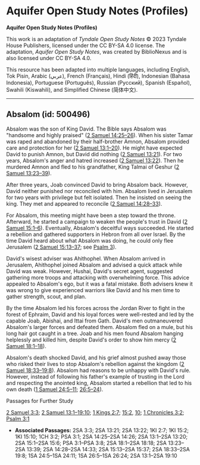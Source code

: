 # Aquifer Open Study Notes (Profiles)

**Aquifer Open Study Notes (Profiles)**

This work is an adaptation of *Tyndale Open Study Notes* © 2023 Tyndale House Publishers, licensed under the CC BY\-SA 4\.0 license. The adaptation, *Aquifer Open Study Notes*, was created by BiblioNexus and is also licensed under CC BY\-SA 4\.0\.

This resource has been adapted into multiple languages, including English, Tok Pisin, Arabic (عربي), French (Français), Hindi (हिंदी), Indonesian (Bahasa Indonesia), Portuguese (Português), Russian (Русский), Spanish (Español), Swahili (Kiswahili), and Simplified Chinese (简体中文).



--------------------------------

## Absalom (id: 500496)

Absalom was the son of King David. The Bible says Absalom was "handsome and highly praised" ([2 Samuel 14:25–26](https://ref.ly/2Sam14:25-2Sam14:26)). When his sister Tamar was raped and abandoned by their half\-brother Amnon, Absalom provided care and protection for her ([2 Samuel 13:1–20](https://ref.ly/2Sam13:1-2Sam13:20)). He might have expected David to punish Amnon, but David did nothing ([2 Samuel 13:21](https://ref.ly/2Sam13:21)). For two years, Absalom's anger and hatred increased ([2 Samuel 13:22](https://ref.ly/2Sam13:22)). Then he murdered Amnon and fled to his grandfather, King Talmai of Geshur ([2 Samuel 13:23–39](https://ref.ly/2Sam13:23-2Sam13:39)).

After three years, Joab convinced David to bring Absalom back. However, David neither punished nor reconciled with him. Absalom lived in Jerusalem for two years with privilege but felt isolated. Then he insisted on seeing the king. They met and appeared to reconcile ([2 Samuel 14:28–33](https://ref.ly/2Sam14:28-2Sam14:33)). 

For Absalom, this meeting might have been a step toward the throne. Afterward, he started a campaign to weaken the people's trust in David ([2 Samuel 15:1–6](https://ref.ly/2Sam15:1-2Sam15:6)). Eventually, Absalom's deceitful ways succeeded. He started a rebellion and gathered supporters in Hebron from all over Israel. By the time David heard about what Absalom was doing, he could only flee Jerusalem ([2 Samuel 15:13–37](https://ref.ly/2Sam15:13-2Sam15:37); see [Psalm 3](https://ref.ly/Ps3:1-Ps3:8)).

David's wisest adviser was Ahithophel. When Absalom arrived in Jerusalem, Ahithophel joined Absalom and advised a quick attack while David was weak. However, Hushai, David's secret agent, suggested gathering more troops and attacking with overwhelming force. This advice appealed to Absalom's ego, but it was a fatal mistake. Both advisers knew it was wrong to give experienced warriors like David and his men time to gather strength, scout, and plan. 

By the time Absalom led his forces across the Jordan River to fight in the forest of Ephraim, David and his loyal forces were well\-rested and led by the capable Joab, Abishai, and Ittai from Gath. David's men outmaneuvered Absalom's larger forces and defeated them. Absalom fled on a mule, but his long hair got caught in a tree. Joab and his men found Absalom hanging helplessly and killed him, despite David's order to show him mercy ([2 Samuel 18:1–18](https://ref.ly/2Sam18:1-2Sam18:18)).

Absalom's death shocked David, and his grief almost pushed away those who risked their lives to stop Absalom's rebellion against the kingdom ([2 Samuel 18:33–19:8](https://ref.ly/2Sam18:33-2Sam19:8)). Absalom had reasons to be unhappy with David's rule. However, instead of following his father's example of trusting in the Lord and respecting the anointed king, Absalom started a rebellion that led to his own death ([1 Samuel 24:5–11](https://ref.ly/1Sam24:5-1Sam24:11); [26:5–24](https://ref.ly/1Sam26:5-1Sam26:24)).

Passages for Further Study

[2 Samuel 3:3](https://ref.ly/2Sam3:3); [2 Samuel 13:1–19:10](https://ref.ly/2Sam13:1-2Sam19:10); [1 Kings 2:7](https://ref.ly/1Kgs2:7); [15:2](https://ref.ly/1Kgs15:2), [10](https://ref.ly/1Kgs15:10); [1 Chronicles 3:2](https://ref.ly/1Chr3:2); [Psalm 3:1](https://ref.ly/Ps3:1)

* **Associated Passages:** 2SA 3:3; 2SA 13:21; 2SA 13:22; 1KI 2:7; 1KI 15:2; 1KI 15:10; 1CH 3:2; PSA 3:1; 2SA 14:25–2SA 14:26; 2SA 13:1–2SA 13:20; 2SA 15:1–2SA 15:6; PSA 3:1–PSA 3:8; 2SA 18:1–2SA 18:18; 2SA 13:23–2SA 13:39; 2SA 14:28–2SA 14:33; 2SA 15:13–2SA 15:37; 2SA 18:33–2SA 19:8; 1SA 24:5–1SA 24:11; 1SA 26:5–1SA 26:24; 2SA 13:1–2SA 19:10

